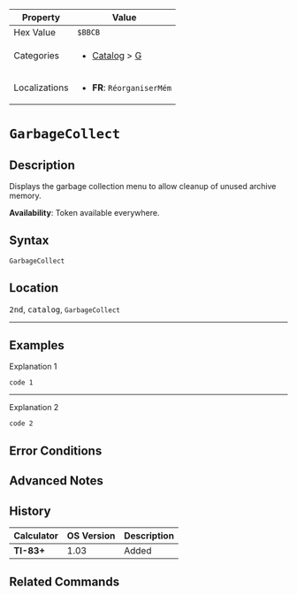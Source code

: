| Property      | Value |
|---------------|-------|
| Hex Value     | `$BBCB`|
| Categories    | <ul><li>[Catalog](../categories/Catalog.md) > [G](../categories/Catalog.md#G)</li></ul> |
| Localizations | <ul><li><b>FR</b>: `RéorganiserMém`</li></ul> |

# `GarbageCollect`

## Description
Displays the garbage collection menu to allow cleanup of unused archive memory.


<b>Availability</b>: Token available everywhere.

## Syntax
`GarbageCollect`

## Location
<kbd>2nd</kbd>, <kbd>catalog</kbd>, `GarbageCollect`
<hr>

## Examples

Explanation 1
```ti-basic
code 1
```
---
Explanation 2
```ti-basic
code 2
```

## Error Conditions


## Advanced Notes


## History
| Calculator | OS Version | Description |
|------------|------------|-------------|
| <b>TI-83+</b> | 1.03 | Added

## Related Commands

    